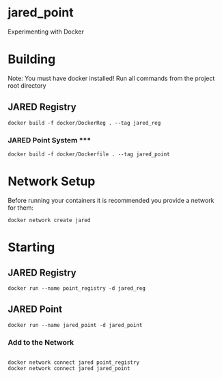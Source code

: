 # jared_point
Experimenting with Docker

# Building

Note:  You must have docker installed!
Run all commands from the project root directory

## JARED Registry
```docker build -f docker/DockerReg . --tag jared_reg```

### JARED Point System ***
```docker build -f docker/Dockerfile . --tag jared_point```

# Network Setup
Before running your containers it is recommended you provide a network for them:

```docker network create jared```

# Starting

## JARED Registry ##

```docker run --name point_registry -d jared_reg```

## JARED Point ##

```docker run --name jared_point -d jared_point```

### Add to the Network ###

```

docker network connect jared point_registry
docker network connect jared jared_point

```